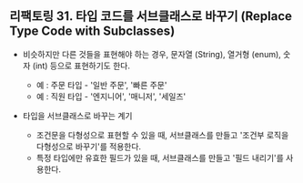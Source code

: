 ## 리팩토링 31. 타입 코드를 서브클래스로 바꾸기 (Replace Type Code with Subclasses)

- 비슷하지만 다른 것들을 표현해야 하는 경우, 문자열 (String), 열거형 (enum), 숫자 (int) 등으로 표현하기도 한다.
    - 예 : 주문 타입 -  '일반 주문', '빠른 주문'
    - 예 : 직원 타입 -  '엔지니어', '매니저', '세일즈'
    
- 타입을 서브클래스로 바꾸는 계기
    - 조건문을 다형성으로 표현할 수 있을 때, 서브클래스를 만들고 '조건부 로직을 다형성으로 바꾸기'를 적용한다.
    - 특정 타입에만 유효한 필드가 있을 때, 서브클래스를 만들고 '필드 내리기'를 사용한다. 